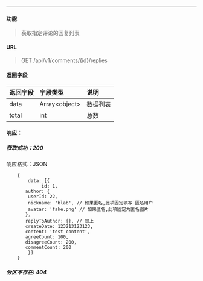 -----------

#### 功能

> 获取指定评论的回复列表

#### URL

> GET /api/v1/comments/{id}/replies

#### 返回字段

|返回字段|字段类型|说明 |
|:----- |:------|:----------------------------- |
|data | Array\<object> | 数据列表 |
|total | int | 总数 |

#### 响应：
##### 获取成功：200
响应格式：JSON
```
	{
		data: [{
			 id: 1,
       author: {
        userId: 22,
        nickname: 'blab', // 如果匿名,此项固定填写 匿名用户
        avatar: 'fake.png' // 如果匿名,此项固定为匿名图片
       },
       replyToAuthor: {}, // 同上
       createDate: 123213123123,
       content: 'test content',
       agreeCount: 100,
       disagreeCount: 200,
       commentCount: 200
		}]
	}
```
##### 分区不存在: 404
